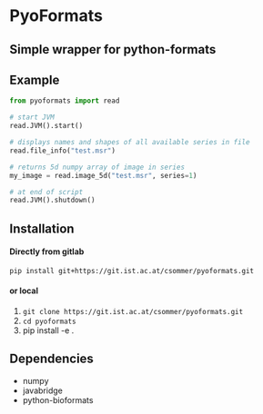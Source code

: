 # PyoFormats
Simple wrapper for python-formats
---
## Example
```python
from pyoformats import read

# start JVM
read.JVM().start()

# displays names and shapes of all available series in file
read.file_info("test.msr")

# returns 5d numpy array of image in series
my_image = read.image_5d("test.msr", series=1)

# at end of script
read.JVM().shutdown()
```

## Installation

#### Directly from gitlab
`pip install git+https://git.ist.ac.at/csommer/pyoformats.git`

#### or local

1. `git clone https://git.ist.ac.at/csommer/pyoformats.git`
2. `cd pyoformats`
3. pip install -e .

## Dependencies
* numpy
* javabridge
* python-bioformats

